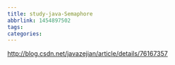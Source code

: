 ```yaml
---
title: study-java-Semaphore
abbrlink: 1454897502
tags:
categories:
---
```

http://blog.csdn.net/javazejian/article/details/76167357